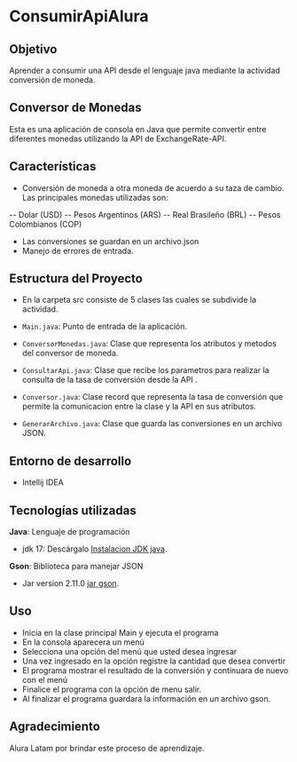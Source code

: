 # ConsumirApiAlura

## Objetivo

Aprender a consumir una API desde el lenguaje java mediante la actividad conversión de moneda. 

## Conversor de Monedas

Esta es una aplicación de consola en Java que permite convertir entre diferentes monedas utilizando la API de ExchangeRate-API.

## Características 

- Conversión de moneda a otra moneda de acuerdo a su taza de cambio. Las principales monedas utilizadas son: 

-- Dolar (USD) 
-- Pesos Argentinos (ARS)
-- Real Brasileño (BRL)
-- Pesos Colombianos (COP)

- Las conversiones se guardan en un archivo.json
- Manejo de errores de entrada.

## Estructura del Proyecto

- En la carpeta src consiste de 5 clases las cuales se subdivide la actividad.

- `Main.java`: Punto de entrada de la aplicación.
- `ConversorMonedas.java`: Clase que representa los atributos y metodos del conversor de moneda.
- `ConsultarApi.java`: Clase que recibe los parametros para realizar la consulta de la tasa de conversión desde la API .
- `Conversor.java`: Clase record que representa la tasa de conversión que permite la comunicacion entre la clase y la API en sus atributos.
- `GenerarArchivo.java`: Clase que guarda las conversiones en un archivo JSON.

## Entorno de desarrollo

- Intellij IDEA 

## Tecnologías utilizadas

**Java**: Lenguaje de programación
- jdk 17: Descárgalo [Instalacion JDK java](https://download.oracle.com/java/17/latest/jdk-17_windows-x64_bin.exe ( sha256)).

**Gson**: Biblioteca para manejar JSON
- Jar version 2.11.0 [jar gson](https://mvnrepository.com/artifact/com.google.code.gson/gson/2.11.0).

## Uso
- Inicia en la clase principal Main y ejecuta el programa
- En la consola aparecera un menú
- Selecciona una opción del menú que usted desea ingresar
- Una vez ingresado en la opción registre la cantidad que desea convertir
- El programa mostrar el resultado de la conversión  y continuara de nuevo con el menú
- Finalice el programa con la opción de menu salir.
- Al finalizar el programa guardara la información en un archivo gson.

## Agradecimiento

Alura Latam por brindar este proceso de aprendizaje. 
